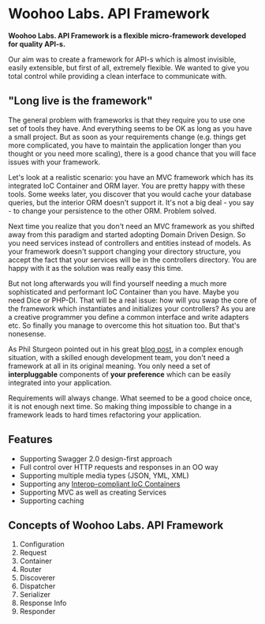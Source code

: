 # Woohoo Labs. API Framework

**Woohoo Labs. API Framework is a flexible micro-framework developed for quality API-s.**

Our aim was to create a framework for API-s which is almost invisible, easily extensible, but first
of all, extremely flexible. We wanted to give you total control while providing a clean
interface to communicate with.

## "Long live is the framework"



The general problem with frameworks is that they require you to use one set of tools they have. And
everything seems to be OK as long as you have a small project. But as soon as your requirements
change (e.g. things get more complicated, you have to maintain the application longer than you
thought or you need more scaling), there is a good chance that you will face issues with your framework.

Let's look at a realistic scenario: you have an MVC framework which has its integrated IoC Container
and ORM layer. You are pretty happy with these tools. Some weeks later, you discover that
you would cache your database queries, but the interior ORM doesn't support it. It's
not a big deal - you say - to  change your persistence to the other ORM. Problem solved.

Next time you realize that you don't need an MVC framework as you shifted away from this paradigm and started adopting Domain Driven Design. So you need services instead of controllers and entities
instead of models. As your framework doesn't support changing your directory structure, you accept
the fact that your services will be in the controllers directory. You are happy with it as the solution was really easy this time.

But not long afterwards you will find yourself needing a much more sophisticated and performant
IoC Container than you have. Maybe you need Dice or PHP-DI. That will be a real issue: how will you
swap the core of the framework which instantiates and initializes your controllers? As you are a
creative programmer you define a common interface and write adapters etc. So finally you manage to
overcome this hot situation too. But that's nonesense.

As Phil Sturgeon pointed out in his great [blog post](http://philsturgeon.uk/blog/2014/01/the-framework-is-dead-long-live-the-framework), in a complex enough situation, with a skilled enough development team, you don't need a framework at all in its original meaning. You only need a set of **interpluggable** components of **your preference** which can be easily integrated into your application.

Requirements will always change. What seemed to be a good choice once, it is not enough next time.  So making thing impossible to change in a framework leads to hard times refactoring your application.

## Features

- Supporting Swagger 2.0 design-first approach
- Full control over HTTP requests and responses in an OO way
- Supporting multiple media types (JSON, YML, XML)
- Supporting any [Interop-compliant IoC Containers](https://github.com/container-interop/container-interop)
- Supporting MVC as well as creating Services
- Supporting caching

## Concepts of Woohoo Labs. API Framework

1. Configuration
2. Request
3. Container
4. Router
5. Discoverer
6. Dispatcher
7. Serializer
8. Response Info
9. Responder
